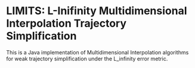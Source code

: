 # LIMITS: L-Inifinity Multidimensional Interpolation Trajectory Simplification 

This is a Java implementation of Multidimensional Interpolation algorithms for weak trajectory simplification under the L_infinity error metric.
